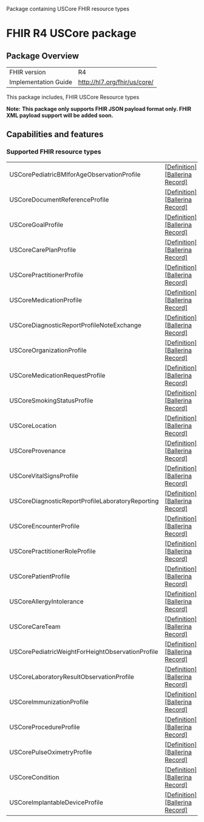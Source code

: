 Package containing USCore FHIR resource types

# FHIR R4 USCore package

## Package Overview

|                      |                      |
|----------------------|----------------------|
| FHIR version         | R4                   |
| Implementation Guide | http://hl7.org/fhir/us/core/               |

This package includes, FHIR USCore Resource types

**Note:**
**This package only supports FHIR JSON payload format only. FHIR XML payload support will be added soon.**

## Capabilities and features

### Supported FHIR resource types

|                  |                                             |
|------------------|---------------------------------------------|
| USCorePediatricBMIforAgeObservationProfile | [[Definition]][s1] [[Ballerina Record]][m1] |
| USCoreDocumentReferenceProfile | [[Definition]][s2] [[Ballerina Record]][m2] |
| USCoreGoalProfile | [[Definition]][s3] [[Ballerina Record]][m3] |
| USCoreCarePlanProfile | [[Definition]][s4] [[Ballerina Record]][m4] |
| USCorePractitionerProfile | [[Definition]][s5] [[Ballerina Record]][m5] |
| USCoreMedicationProfile | [[Definition]][s6] [[Ballerina Record]][m6] |
| USCoreDiagnosticReportProfileNoteExchange | [[Definition]][s7] [[Ballerina Record]][m7] |
| USCoreOrganizationProfile | [[Definition]][s8] [[Ballerina Record]][m8] |
| USCoreMedicationRequestProfile | [[Definition]][s9] [[Ballerina Record]][m9] |
| USCoreSmokingStatusProfile | [[Definition]][s10] [[Ballerina Record]][m10] |
| USCoreLocation | [[Definition]][s11] [[Ballerina Record]][m11] |
| USCoreProvenance | [[Definition]][s12] [[Ballerina Record]][m12] |
| USCoreVitalSignsProfile | [[Definition]][s13] [[Ballerina Record]][m13] |
| USCoreDiagnosticReportProfileLaboratoryReporting | [[Definition]][s14] [[Ballerina Record]][m14] |
| USCoreEncounterProfile | [[Definition]][s15] [[Ballerina Record]][m15] |
| USCorePractitionerRoleProfile | [[Definition]][s16] [[Ballerina Record]][m16] |
| USCorePatientProfile | [[Definition]][s17] [[Ballerina Record]][m17] |
| USCoreAllergyIntolerance | [[Definition]][s18] [[Ballerina Record]][m18] |
| USCoreCareTeam | [[Definition]][s19] [[Ballerina Record]][m19] |
| USCorePediatricWeightForHeightObservationProfile | [[Definition]][s20] [[Ballerina Record]][m20] |
| USCoreLaboratoryResultObservationProfile | [[Definition]][s21] [[Ballerina Record]][m21] |
| USCoreImmunizationProfile | [[Definition]][s22] [[Ballerina Record]][m22] |
| USCoreProcedureProfile | [[Definition]][s23] [[Ballerina Record]][m23] |
| USCorePulseOximetryProfile | [[Definition]][s24] [[Ballerina Record]][m24] |
| USCoreCondition | [[Definition]][s25] [[Ballerina Record]][m25] |
| USCoreImplantableDeviceProfile | [[Definition]][s26] [[Ballerina Record]][m26] |

[m1]: https://lib.ballerina.io/ballerinax/health.fhir.r4.uscore501/1.0.3/#USCorePediatricBMIforAgeObservationProfile
[m2]: https://lib.ballerina.io/ballerinax/health.fhir.r4.uscore501/1.0.3/#USCoreDocumentReferenceProfile
[m3]: https://lib.ballerina.io/ballerinax/health.fhir.r4.uscore501/1.0.3/#USCoreGoalProfile
[m4]: https://lib.ballerina.io/ballerinax/health.fhir.r4.uscore501/1.0.3/#USCoreCarePlanProfile
[m5]: https://lib.ballerina.io/ballerinax/health.fhir.r4.uscore501/1.0.3/#USCorePractitionerProfile
[m6]: https://lib.ballerina.io/ballerinax/health.fhir.r4.uscore501/1.0.3/#USCoreMedicationProfile
[m7]: https://lib.ballerina.io/ballerinax/health.fhir.r4.uscore501/1.0.3/#USCoreDiagnosticReportProfileNoteExchange
[m8]: https://lib.ballerina.io/ballerinax/health.fhir.r4.uscore501/1.0.3/#USCoreOrganizationProfile
[m9]: https://lib.ballerina.io/ballerinax/health.fhir.r4.uscore501/1.0.3/#USCoreMedicationRequestProfile
[m10]: https://lib.ballerina.io/ballerinax/health.fhir.r4.uscore501/1.0.3/#USCoreSmokingStatusProfile
[m11]: https://lib.ballerina.io/ballerinax/health.fhir.r4.uscore501/1.0.3/#USCoreLocation
[m12]: https://lib.ballerina.io/ballerinax/health.fhir.r4.uscore501/1.0.3/#USCoreProvenance
[m13]: https://lib.ballerina.io/ballerinax/health.fhir.r4.uscore501/1.0.3/#USCoreVitalSignsProfile
[m14]: https://lib.ballerina.io/ballerinax/health.fhir.r4.uscore501/1.0.3/#USCoreDiagnosticReportProfileLaboratoryReporting
[m15]: https://lib.ballerina.io/ballerinax/health.fhir.r4.uscore501/1.0.3/#USCoreEncounterProfile
[m16]: https://lib.ballerina.io/ballerinax/health.fhir.r4.uscore501/1.0.3/#USCorePractitionerRoleProfile
[m17]: https://lib.ballerina.io/ballerinax/health.fhir.r4.uscore501/1.0.3/#USCorePatientProfile
[m18]: https://lib.ballerina.io/ballerinax/health.fhir.r4.uscore501/1.0.3/#USCoreAllergyIntolerance
[m19]: https://lib.ballerina.io/ballerinax/health.fhir.r4.uscore501/1.0.3/#USCoreCareTeam
[m20]: https://lib.ballerina.io/ballerinax/health.fhir.r4.uscore501/1.0.3/#USCorePediatricWeightForHeightObservationProfile
[m21]: https://lib.ballerina.io/ballerinax/health.fhir.r4.uscore501/1.0.3/#USCoreLaboratoryResultObservationProfile
[m22]: https://lib.ballerina.io/ballerinax/health.fhir.r4.uscore501/1.0.3/#USCoreImmunizationProfile
[m23]: https://lib.ballerina.io/ballerinax/health.fhir.r4.uscore501/1.0.3/#USCoreProcedureProfile
[m24]: https://lib.ballerina.io/ballerinax/health.fhir.r4.uscore501/1.0.3/#USCorePulseOximetryProfile
[m25]: https://lib.ballerina.io/ballerinax/health.fhir.r4.uscore501/1.0.3/#USCoreCondition
[m26]: https://lib.ballerina.io/ballerinax/health.fhir.r4.uscore501/1.0.3/#USCoreImplantableDeviceProfile

[s1]: http://hl7.org/fhir/us/core/StructureDefinition/pediatric-bmi-for-age
[s2]: http://hl7.org/fhir/us/core/StructureDefinition/us-core-documentreference
[s3]: http://hl7.org/fhir/us/core/StructureDefinition/us-core-goal
[s4]: http://hl7.org/fhir/us/core/StructureDefinition/us-core-careplan
[s5]: http://hl7.org/fhir/us/core/StructureDefinition/us-core-practitioner
[s6]: http://hl7.org/fhir/us/core/StructureDefinition/us-core-medication
[s7]: http://hl7.org/fhir/us/core/StructureDefinition/us-core-diagnosticreport-note
[s8]: http://hl7.org/fhir/us/core/StructureDefinition/us-core-organization
[s9]: http://hl7.org/fhir/us/core/StructureDefinition/us-core-medicationrequest
[s10]: http://hl7.org/fhir/us/core/StructureDefinition/us-core-smokingstatus
[s11]: http://hl7.org/fhir/us/core/StructureDefinition/us-core-location
[s12]: http://hl7.org/fhir/us/core/StructureDefinition/us-core-provenance
[s13]: http://hl7.org/fhir/us/core/StructureDefinition/us-core-vital-signs
[s14]: http://hl7.org/fhir/us/core/StructureDefinition/us-core-diagnosticreport-lab
[s15]: http://hl7.org/fhir/us/core/StructureDefinition/us-core-encounter
[s16]: http://hl7.org/fhir/us/core/StructureDefinition/us-core-practitionerrole
[s17]: http://hl7.org/fhir/us/core/StructureDefinition/us-core-patient
[s18]: http://hl7.org/fhir/us/core/StructureDefinition/us-core-allergyintolerance
[s19]: http://hl7.org/fhir/us/core/StructureDefinition/us-core-careteam
[s20]: http://hl7.org/fhir/us/core/StructureDefinition/pediatric-weight-for-height
[s21]: http://hl7.org/fhir/us/core/StructureDefinition/us-core-observation-lab
[s22]: http://hl7.org/fhir/us/core/StructureDefinition/us-core-immunization
[s23]: http://hl7.org/fhir/us/core/StructureDefinition/us-core-procedure
[s24]: http://hl7.org/fhir/us/core/StructureDefinition/us-core-pulse-oximetry
[s25]: http://hl7.org/fhir/us/core/StructureDefinition/us-core-condition
[s26]: http://hl7.org/fhir/us/core/StructureDefinition/us-core-implantable-device
